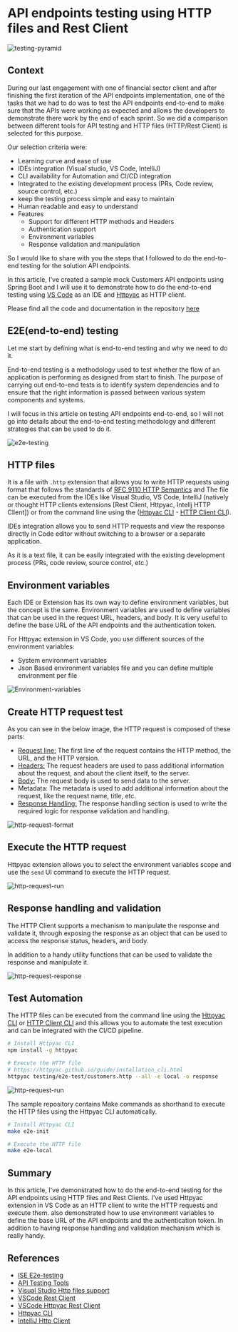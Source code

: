 # API endpoints testing using HTTP files and Rest Client

![testing-pyramid](./images/testing-pyramid.png)

## Context

During our last engagement with one of financial sector client and after finishing the first iteration of the API endpoints implementation, one of the tasks that we had to do was to test the API endpoints end-to-end to make sure that the APIs were working as expected and allows the developers to demonstrate there work by the end of each sprint. So we did a comparison between different tools for API testing and HTTP files (HTTP/Rest Client) is selected for this purpose.

Our selection criteria were:

- Learning curve and ease of use
- IDEs integration (Visual studio, VS Code, IntelliJ)
- CLI availability for Automation and CI/CD integration
- Integrated to the existing development process (PRs, Code review, source control, etc.)
- keep the testing process simple and easy to maintain
- Human readable and easy to understand
- Features
    - Support for different HTTP methods and Headers
    - Authentication support
    - Environment variables
    - Response validation and manipulation

So I would like to share with you the steps that I followed to do the end-to-end testing for the solution API endpoints.

In this article, I've created a sample mock Customers API endpoints using Spring Boot and I will use it to demonstrate how to do the end-to-end testing using [VS Code](https://code.visualstudio.com/) as an IDE and [Httpyac](https://marketplace.visualstudio.com/items?itemName=anweber.vscode-httpyac) as HTTP client.

Please find all the code and documentation in the repository [here](https://github.com/ISE-Neutrino/api-testing)

## E2E(end-to-end) testing

Let me start by defining what is end-to-end testing and why we need to do it.

End-to-end testing is a methodology used to test whether the flow of an application is performing as designed from start to finish. The purpose of carrying out end-to-end tests is to identify system dependencies and to ensure that the right information is passed between various system components and systems.

I will focus in this article on testing API endpoints end-to-end, so I will not go into details about the end-to-end testing methodology and different strategies that can be used to do it.

![e2e-testing](./images/e2e-testing.png)

## HTTP files

It is a file with `.http` extension that allows you to write HTTP requests using format that follows the standards of [RFC 9110 HTTP Semantics](https://www.rfc-editor.org/rfc/rfc9110.html) and The file can be executed from the IDEs like Visual Studio, VS Code, IntelliJ (natively or thought HTTP clients extensions [Rest Client, Httpyac, Intellj HTTP Client]) or from the command line using the ([Httpyac CLI](https://httpyac.github.io/guide/installation_cli.html) - [HTTP Client CLI](https://www.jetbrains.com/help/idea/http-client-in-product-code-editor.html)).

IDEs integration allows you to send HTTP requests and view the response directly in Code editor without switching to a browser or a separate application.

As it is a text file, it can be easily integrated with the existing development process (PRs, code review, source control, etc.)

## Environment variables

Each IDE or Extension has its own way to define environment variables, but the concept is the same. Environment variables are used to define variables that can be used in the request URL, headers, and body. It is very useful to define the base URL of the API endpoints and the authentication token.

For Httpyac extension in VS Code, you use different sources of the environment variables:
 - System environment variables
 - Json Based environment variables file and you can define multiple environment per file

 ![Environment-variables](./images/http-files-env.jpg)

## Create HTTP request test

As you can see in the below image, the HTTP request is composed of these parts:

- [Request line:](https://httpyac.github.io/guide/request.html#request-line) The first line of the request contains the HTTP method, the URL, and the HTTP version.
- [Headers:](https://httpyac.github.io/guide/request.html#headers) The request headers are used to pass additional information about the request, and about the client itself, to the server.
- [Body:](https://httpyac.github.io/guide/request.html#request-body) The request body is used to send data to the server.
- Metadata: The metadata is used to add additional information about the request, like the request name, title, etc.
- [Response Handling:](https://httpyac.github.io/guide/assert.html) The response handling section is used to write the required logic for response validation and handling.

![http-request-format](./images/http-files-sample.jpg)

 ## Execute the HTTP request

 Httpyac extension allows you to select the environment variables scope and use the `send` UI command to execute the HTTP request.

 
![http-request-run](./images/http-files-run.jpg)

## Response handling and validation

The HTTP Client supports a mechanism to manipulate the response and validate it, through exposing the response as an object that can be used to access the response status, headers, and body.

In addition to a handy utility functions that can be used to validate the response and manipulate it.

![http-request-response](./images/http-files-response-access.jpg)

## Test Automation 

The HTTP files can be executed from the command line using the [Httpyac CLI](https://httpyac.github.io/guide/installation_cli.html) or [HTTP Client CLI](https://www.jetbrains.com/help/idea/http-client-in-product-code-editor.html) and this allows you to automate the test execution and can be integrated with the CI/CD pipeline.


```bash
# Install Httpyac CLI
npm install -g httpyac

# Execute the HTTP file
# https://httpyac.github.io/guide/installation_cli.html
httpyac testing/e2e-test/customers.http --all -e local -o response
```

![http-request-run](./images/http-files-run-cli.jpg)

The sample repository contains Make commands as shorthand to execute the HTTP files using the Httpyac CLI automatically.

```bash
# Install Httpyac CLI
make e2e-init

# Execute the HTTP file
make e2e-local
```

## Summary

In this article, I've demonstrated how to do the end-to-end testing for the API endpoints using HTTP files and Rest Clients. I've used Httpyac extension in VS Code as an HTTP client to write the HTTP requests and execute them. also demonstrated how to use environment variables to define the base URL of the API endpoints and the authentication token.
In addition to having response handling and validation mechanism which is really handy.

## References

- [ISE E2e-testing](https://microsoft.github.io/code-with-engineering-playbook/automated-testing/e2e-testing/)
- [API Testing Tools](https://www.accelq.com/blog/api-testing-tools/)
- [Visual Studio Http files support](https://learn.microsoft.com/en-us/aspnet/core/test/http-files?view=aspnetcore-8.0)
- [VSCode Rest Client](https://marketplace.visualstudio.com/items?itemName=humao.rest-client)
- [VSCode Httpyac Rest Client](https://marketplace.visualstudio.com/items?itemName=anweber.vscode-httpyac)
- [Httpyac CLI](https://httpyac.github.io/guide/installation_cli.html)
- [IntelliJ Http Client](https://www.jetbrains.com/help/idea/http-client-in-product-code-editor.html)


